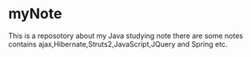 # myNote
This is a reposotory about my Java studying note
there are some notes contains ajax,Hibernate,Struts2,JavaScript,JQuery and Spring etc.
